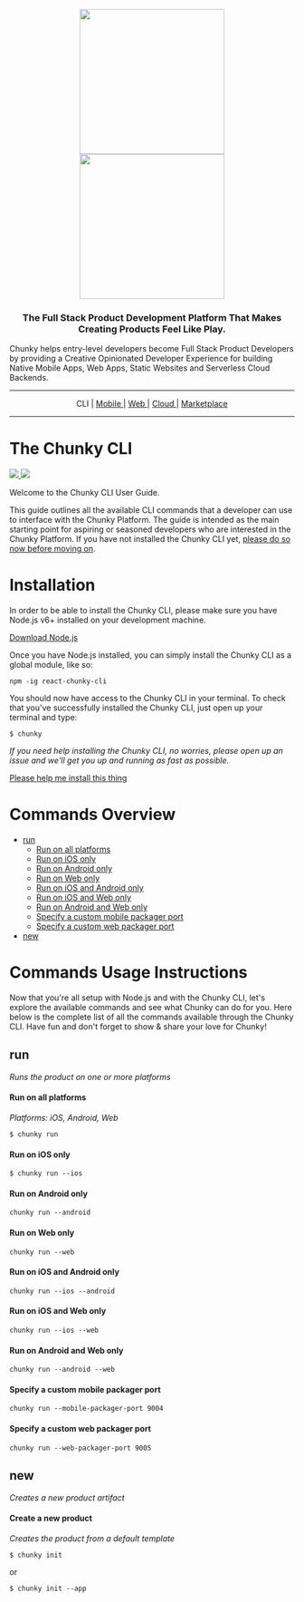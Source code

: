 <p align="center">
  <a href="https://github.com/react-chunky/react-chunky">
    <img height="256" src="https://raw.githubusercontent.com/react-chunky/react-chunky/master/assets/c-logo.gif">
    <br/>
    <img width="256" src="https://raw.githubusercontent.com/react-chunky/react-chunky/master/assets/c-logo-h.png">
  </a>

<h3 align="center"> 
The Full Stack Product Development Platform That Makes Creating Products Feel Like Play.  
</h3>
Chunky helps entry-level developers become Full Stack Product Developers by providing a Creative Opinionated Developer Experience for building Native Mobile Apps, Web Apps, Static Websites and Serverless Cloud Backends. 

<hr/>
<p align="center"> 
CLI </a> |
<a href="https://github.com/react-chunky/react-native-chunky"> Mobile </a> |
<a href="https://github.com/react-chunky/react-dom-chunky"> Web </a> |
<a href="https://github.com/react-chunky/react-cloud-chunky"> Cloud </a> |
<a href="https://github.com/react-chunky/react-chunky-market"> Marketplace </a>
</p>
<hr/>
  
</p>

# The Chunky CLI 
    
<a href="https://github.com/react-chunky/react-chunky-cli"> <img src="https://img.shields.io/badge/Chunky%20CLI-react--chunky--cli-brightgreen.svg"> </a>
<a href="https://www.npmjs.com/package/react-chunky-cli"> <img src="https://img.shields.io/npm/v/react-chunky-cli.svg"> </a>

Welcome to the Chunky CLI User Guide.

This guide outlines all the available CLI commands that a developer can use to interface with the Chunky Platform. The guide is intended as the main starting point for aspiring or seasoned developers who are interested in the Chunky Platform. If you have not installed the Chunky CLI yet, [please do so now before moving on](#installation).

# Installation

In order to be able to install the Chunky CLI, please make sure you have Node.js v6+ installed on your development machine.

[Download Node.js](https://nodejs.org/en/)

Once you have Node.js installed, you can simply install the Chunky CLI as a global module, like so:

```
npm -ig react-chunky-cli
```

You should now have access to the Chunky CLI in your terminal. To check that you've successfully installed the Chunky CLI, just open up your terminal and type:

```
$ chunky
```

*If you need help installing the Chunky CLI, no worries, please open up an issue and we'll get you up and running as fast as possible.*

[Please help me install this thing](https://github.com/react-chunky/react-chunky-cli/issues/new?title=Please%20help%20me%20install%20this%20thing)

# Commands Overview

* [run](#run)
  * [Run on all platforms](#run-on-all-platforms)
  * [Run on iOS only](#run-on-ios-only)
  * [Run on Android only](#run-on-android-only)
  * [Run on Web only](#run-on-web-only)
  * [Run on iOS and Android only](#run-on-ios-and-android-only)
  * [Run on iOS and Web only](#run-on-ios-and-web-only)
  * [Run on Android and Web only](#run-on-android-and-web-only)
  * [Specify a custom mobile packager port](#specify-a-custom-mobile-packager-port)
  * [Specify a custom web packager port](#specify-a-custom-web-packager-port)
* [new](#new)

# Commands Usage Instructions

Now that you're all setup with Node.js and with the Chunky CLI, let's explore the available commands and see what Chunky can do for you. Here below is the complete list of all the commands available through the Chunky CLI. Have fun and don't forget to show & share your love for Chunky!

## run

*Runs the product on one or more platforms*

#### Run on all platforms

*Platforms: iOS, Android, Web*

```
$ chunky run 
```

#### Run on iOS only

```
$ chunky run --ios
```

#### Run on Android only

```
chunky run --android
```

#### Run on Web only

```
chunky run --web
```

#### Run on iOS and Android only

```
chunky run --ios --android
```

#### Run on iOS and Web only

```
chunky run --ios --web
```

#### Run on Android and Web only

```
chunky run --android --web
```
 
#### Specify a custom mobile packager port

```
chunky run --mobile-packager-port 9004
```

#### Specify a custom web packager port

```
chunky run --web-packager-port 9005
```

## new

*Creates a new product artifact*

#### Create a new product

*Creates the product from a default template*

```
$ chunky init 
```

or 

```
$ chunky init --app 
```